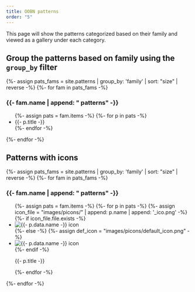 ```yaml
---
title: OOBN patterns
order: "5"
---
```




This page will show the patterns categorized based on their family and viewed as a gallery under each category.

## Group the patterns based on family using the ```group_by``` filter

<div>
  {%- assign pats_fams = site.patterns | group_by: 'family' | sort: "size" | reverse -%}
  {%- for fam in pats_fams -%}
  <h3>{{- fam.name | append: " patterns" -}}</h3>
  <ul>
    {%- assign pats = fam.items -%}
    {%- for p in pats -%}
    <li>{{- p.title -}}</li>
    {%- endfor -%}

  </ul>
  {%- endfor -%}
</div>

## Patterns with icons

<div>
  {%- assign pats_fams = site.patterns | group_by: 'family' | sort: "size" | reverse -%}
  {%- for fam in pats_fams -%}
  <h3>{{- fam.name | append: " patterns" -}}</h3>
  <ul>
    {%- assign pats = fam.items -%}
    {%- for p in pats -%}
      {%- assign icon_file = "images/picons/" | append: p.name | append: '_ico.png' -%}
        {%- if icon_file.file.exists -%}
         <li><img src="{{- icon_file | relative_url -}}" alt="{{- p.data.name -}} icon" class="p_icon"></li>
        {%- else -%}
          {%- assign def_icon = "images/picons/default_icon.png" -%}
        <li><img src="{{- def_icon | relative_url -}}" alt="{{- p.data.name -}} icon" class="p_icon"></li>
          {%- endif -%}
        <p>{{- p.title -}}</p>
    {%- endfor -%}

  </ul>
  {%- endfor -%}
</div>
